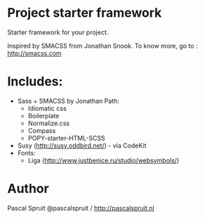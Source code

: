 Project starter framework
=========================

Starter framework for your project.

Inspired by SMACSS from Jonathan Snook. To know more, go to : http://smacss.com


Includes:
==
 - Sass + SMACSS by Jonathan Path:
 	* Idiomatic css
 	* Boilerplate
 	* Normalize.css
	* Compass
	* POPY-starter-HTML-SCSS
- Susy (http://susy.oddbird.net/) - via CodeKit
- Fonts:
	* Liga (http://www.justbenice.ru/studio/websymbols/)


Author
==
Pascal Spruit @pascalspruit / http://pascalspruit.nl
